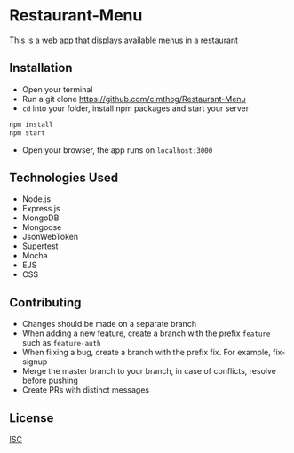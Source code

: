 # Restaurant-Menu

This is a web app that displays available menus in a restaurant

## Installation
* Open your terminal
* Run a git clone https://github.com/cimthog/Restaurant-Menu
* `cd` into your folder, install npm packages and start your server
```bash
npm install
npm start
```
* Open your browser, the app runs on `localhost:3000`

## Technologies Used
* Node.js
* Express.js
* MongoDB
* Mongoose
* JsonWebToken
* Supertest
* Mocha
* EJS
* CSS


## Contributing
* Changes should be made on a separate branch
* When adding a new feature, create a branch with the prefix `feature` such as `feature-auth`
* When fiixing a bug, create a branch with the prefix fix. For example, fix-signup
* Merge the master branch to your branch, in case of conflicts, resolve before pushing
* Create PRs with distinct messages



## License
[ISC](https://choosealicense.com/licenses/isc/)
